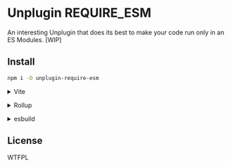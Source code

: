 # Unplugin REQUIRE_ESM

An interesting Unplugin that does its best to make your code run only in an ES Modules. [WIP]

## Install

```bash
npm i -D unplugin-require-esm
```

<details>
<summary>Vite</summary><br>

```ts
// vite.config.ts
import UnpluginRequireEsm from 'unplugin-require-esm'

export default defineConfig({
  plugins: [UnpluginRequireEsm.vite()],
})
```

<br></details>

<details>
<summary>Rollup</summary><br>

```ts
// rollup.config.js
import UnpluginRequireEsm from 'unplugin-require-esm'

export default {
  plugins: [UnpluginRequireEsm.rollup()],
}
```

<br></details>

<details>
<summary>esbuild</summary><br>

```ts
// esbuild.config.js
import { build } from 'esbuild'
import UnpluginRequireEsm from 'unplugin-require-esm'

build({
  plugins: [UnpluginRequireEsm.esbuild()],
})
```

<br></details>

## License

WTFPL
